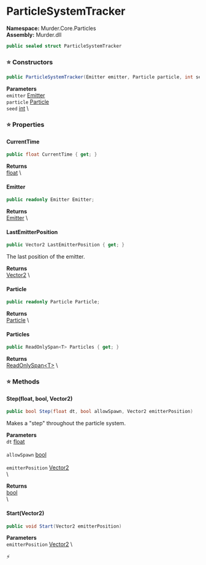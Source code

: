 # ParticleSystemTracker

**Namespace:** Murder.Core.Particles \
**Assembly:** Murder.dll

```csharp
public sealed struct ParticleSystemTracker
```

### ⭐ Constructors
```csharp
public ParticleSystemTracker(Emitter emitter, Particle particle, int seed)
```

**Parameters** \
`emitter` [Emitter](../../../Murder/Core/Particles/Emitter.html) \
`particle` [Particle](../../../Murder/Core/Particles/Particle.html) \
`seed` [int](https://learn.microsoft.com/en-us/dotnet/api/System.Int32?view=net-7.0) \

### ⭐ Properties
#### CurrentTime
```csharp
public float CurrentTime { get; }
```

**Returns** \
[float](https://learn.microsoft.com/en-us/dotnet/api/System.Single?view=net-7.0) \
#### Emitter
```csharp
public readonly Emitter Emitter;
```

**Returns** \
[Emitter](../../../Murder/Core/Particles/Emitter.html) \
#### LastEmitterPosition
```csharp
public Vector2 LastEmitterPosition { get; }
```

The last position of the emitter.

**Returns** \
[Vector2](https://learn.microsoft.com/en-us/dotnet/api/System.Numerics.Vector2?view=net-7.0) \
#### Particle
```csharp
public readonly Particle Particle;
```

**Returns** \
[Particle](../../../Murder/Core/Particles/Particle.html) \
#### Particles
```csharp
public ReadOnlySpan<T> Particles { get; }
```

**Returns** \
[ReadOnlySpan\<T\>](https://learn.microsoft.com/en-us/dotnet/api/System.ReadOnlySpan-1?view=net-7.0) \
### ⭐ Methods
#### Step(float, bool, Vector2)
```csharp
public bool Step(float dt, bool allowSpawn, Vector2 emitterPosition)
```

Makes a "step" throughout the particle system.

**Parameters** \
`dt` [float](https://learn.microsoft.com/en-us/dotnet/api/System.Single?view=net-7.0) \
\
`allowSpawn` [bool](https://learn.microsoft.com/en-us/dotnet/api/System.Boolean?view=net-7.0) \
\
`emitterPosition` [Vector2](https://learn.microsoft.com/en-us/dotnet/api/System.Numerics.Vector2?view=net-7.0) \
\

**Returns** \
[bool](https://learn.microsoft.com/en-us/dotnet/api/System.Boolean?view=net-7.0) \
\

#### Start(Vector2)
```csharp
public void Start(Vector2 emitterPosition)
```

**Parameters** \
`emitterPosition` [Vector2](https://learn.microsoft.com/en-us/dotnet/api/System.Numerics.Vector2?view=net-7.0) \



⚡